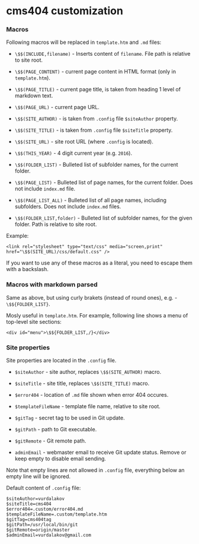 ﻿# cms404 customization

### Macros

Following macros will be replaced in `template.htm` and `.md` files:

- `\$$(INCLUDE,filename)` - Inserts content of `filename`. File path is relative to site root.
- `\$$(PAGE_CONTENT)` - current page content in HTML format (only in `template.htm`).
- `\$$(PAGE_TITLE)` - current page title, is taken from heading 1 level of markdown text.
- `\$$(PAGE_URL)` - current page URL.
- `\$$(SITE_AUTHOR)` - is taken from `.config` file `$siteAuthor` property.
- `\$$(SITE_TITLE)` - is taken from `.config` file `$siteTitle` property.
- `\$$(SITE_URL)` - site root URL (where `.config` is located).
- `\$$(THIS_YEAR)` - 4 digit current year (e.g. `2016`).

- `\$$(FOLDER_LIST)` - Bulleted list of subfolder names, for the current folder.
- `\$$(PAGE_LIST)` - Bulleted list of page names, for the current folder. Does not include `index.md` file.
- `\$$(PAGE_LIST_ALL)` - Bulleted list of all page names, including subfolders. Does not include `index.md` files.
- `\$$(FOLDER_LIST,folder)` - Bulleted list of subfolder names, for the given folder. Path is relative to site root.

Example:

```
<link rel="stylesheet" type="text/css" media="screen,print" href="\$$(SITE_URL)/css/default.css" />
```

If you want to use any of these macros as a literal, you need to escape them with a backslash.

### Macros with markdown parsed

Same as above, but using curly brakets (instead of round ones), e.g. - `\$${FOLDER_LIST}`.

Mosly useful in `template.htm`. For example, following line shows a menu of top-level site sections:

```
<div id="menu">\$${FOLDER_LIST,/}</div>
```

### Site properties

Site properties are located in the `.config` file.

- `$siteAuthor` - site author, replaces `\$$(SITE_AUTHOR)` macro.
- `$siteTitle` - site title, replaces `\$$(SITE_TITLE)` macro.

- `$error404` - location of `.md` file shown when error 404 occures.
- `$templateFileName` - template file name, relative to site root.

- `$gitTag` - secret tag to be used in Git update.
- `$gitPath` - path to Git executable.
- `$gitRemote` - Git remote path.
- `adminEmail` - webmaster email to receive Git update status. Remove or keep empty to disable email sending.

Note that empty lines are not allowed in `.config` file, everything below an empty line will be ignored.

Default content of `.config` file:

```
$siteAuthor=vurdalakov
$siteTitle=cms404
$error404=.custom/error404.md
$templateFileName=.custom/template.htm
$gitTag=cms404tag
$gitPath=/usr/local/bin/git
$gitRemote=origin/master
$adminEmail=vurdalakov@gmail.com
```
